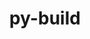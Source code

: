 ---
title: "py-build"
layout: cache
categories: [package, v0.19]
meta: {"versions": ["0.7.0"], "compilers": ["gcc@=11.1.0", "gcc@=7.3.1", "gcc@=7.5.0", "oneapi@=2022.1.0"], "oss": ["amzn2", "ubuntu18.04", "ubuntu20.04"], "platforms": ["linux"], "targets": ["x86_64", "x86_64_v3"], "stacks": ["e4s", "e4s-oneapi", "ml-cpu", "ml-cuda", "radiuss"], "num_specs": 5, "num_specs_by_stack": {"ml-cpu": 1, "ml-cuda": 1, "radiuss": 1, "e4s": 2, "e4s-oneapi": 1}}
spec_details: [{"hash": "fsmnhhliz6fwtxsk7traxua4cbqtqdqr", "compiler": "gcc@=7.3.1", "versions": ["0.7.0"], "os": "amzn2", "platform": "linux", "target": "x86_64_v3", "variants": ["build_system=python_pip", "patches=9a151ac", "~virtualenv"], "stacks": ["ml-cpu", "ml-cuda"], "size": "-", "tarball": "https://binaries.spack.io/releases/v0.19/build_cache/linux-amzn2-x86_64_v3/gcc-7.3.1/py-build-0.7.0/linux-amzn2-x86_64_v3-gcc-7.3.1-py-build-0.7.0-fsmnhhliz6fwtxsk7traxua4cbqtqdqr.spack"}, {"hash": "uj6gqdduquozepplxhndynuwkkw23jr6", "compiler": "gcc@=7.5.0", "versions": ["0.7.0"], "os": "ubuntu18.04", "platform": "linux", "target": "x86_64", "variants": ["build_system=python_pip", "patches=9a151ac", "~virtualenv"], "stacks": ["radiuss"], "size": "-", "tarball": "https://binaries.spack.io/releases/v0.19/build_cache/linux-ubuntu18.04-x86_64/gcc-7.5.0/py-build-0.7.0/linux-ubuntu18.04-x86_64-gcc-7.5.0-py-build-0.7.0-uj6gqdduquozepplxhndynuwkkw23jr6.spack"}, {"hash": "3tiwwnxhjlffubu6acwvia3xuv2bkack", "compiler": "gcc@=11.1.0", "versions": ["0.7.0"], "os": "ubuntu20.04", "platform": "linux", "target": "x86_64", "variants": ["build_system=python_pip", "patches=9a151ac", "~virtualenv"], "stacks": ["e4s"], "size": "-", "tarball": "https://binaries.spack.io/releases/v0.19/build_cache/linux-ubuntu20.04-x86_64/gcc-11.1.0/py-build-0.7.0/linux-ubuntu20.04-x86_64-gcc-11.1.0-py-build-0.7.0-3tiwwnxhjlffubu6acwvia3xuv2bkack.spack"}, {"hash": "iix4acej7mifznyrohhlkw6xhfymitvp", "compiler": "gcc@=11.1.0", "versions": ["0.7.0"], "os": "ubuntu20.04", "platform": "linux", "target": "x86_64", "variants": ["build_system=python_pip", "patches=9a151ac", "~virtualenv"], "stacks": ["e4s"], "size": "-", "tarball": "https://binaries.spack.io/releases/v0.19/build_cache/linux-ubuntu20.04-x86_64/gcc-11.1.0/py-build-0.7.0/linux-ubuntu20.04-x86_64-gcc-11.1.0-py-build-0.7.0-iix4acej7mifznyrohhlkw6xhfymitvp.spack"}, {"hash": "4hy2xwunlyezk23gpqjl3z7zpaksg7te", "compiler": "oneapi@=2022.1.0", "versions": ["0.7.0"], "os": "ubuntu20.04", "platform": "linux", "target": "x86_64", "variants": ["build_system=python_pip", "patches=9a151ac", "~virtualenv"], "stacks": ["e4s-oneapi"], "size": "-", "tarball": "https://binaries.spack.io/releases/v0.19/build_cache/linux-ubuntu20.04-x86_64/oneapi-2022.1.0/py-build-0.7.0/linux-ubuntu20.04-x86_64-oneapi-2022.1.0-py-build-0.7.0-4hy2xwunlyezk23gpqjl3z7zpaksg7te.spack"}]
---